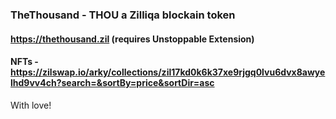 ### TheThousand - THOU a Zilliqa blockain token

#### https://thethousand.zil (requires Unstoppable Extension)

#### NFTs - https://zilswap.io/arky/collections/zil17kd0k6k37xe9rjgq0lvu6dvx8awyelhd9vv4ch?search=&sortBy=price&sortDir=asc

With love!

<!--
**TheThousandToken/TheThousandToken** is a ✨ _special_ ✨ repository because its `README.md` (this file) appears on your GitHub profile.

Here are some ideas to get you started:

- 🔭 I’m currently working on ...
- 🌱 I’m currently learning ...
- 👯 I’m looking to collaborate on ...
- 🤔 I’m looking for help with ...
- 💬 Ask me about ...
- 📫 How to reach me: ...
- 😄 Pronouns: ...
- ⚡ Fun fact: ...
-->
